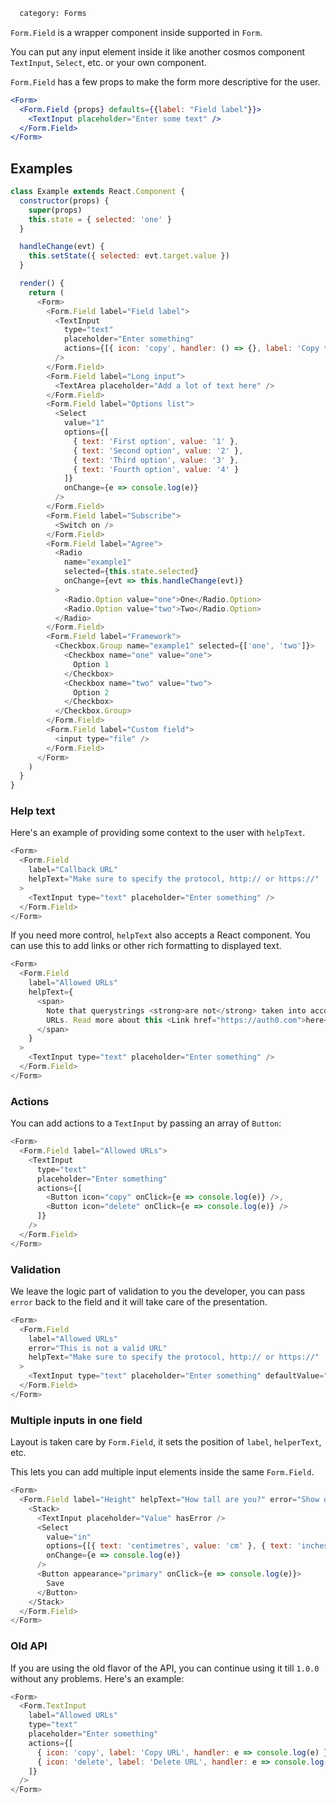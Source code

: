 ```meta
  category: Forms
```

`Form.Field` is a wrapper component inside supported in `Form`.

You can put any input element inside it like another cosmos component `TextInput`, `Select`, etc. or your own component.

`Form.Field` has a few props to make the form more descriptive for the user.

```jsx
<Form>
  <Form.Field {props} defaults={{label: "Field label"}}>
    <TextInput placeholder="Enter some text" />
  </Form.Field>
</Form>
```

## Examples

```js
class Example extends React.Component {
  constructor(props) {
    super(props)
    this.state = { selected: 'one' }
  }

  handleChange(evt) {
    this.setState({ selected: evt.target.value })
  }

  render() {
    return (
      <Form>
        <Form.Field label="Field label">
          <TextInput
            type="text"
            placeholder="Enter something"
            actions={[{ icon: 'copy', handler: () => {}, label: 'Copy to clipboard' }]}
          />
        </Form.Field>
        <Form.Field label="Long input">
          <TextArea placeholder="Add a lot of text here" />
        </Form.Field>
        <Form.Field label="Options list">
          <Select
            value="1"
            options={[
              { text: 'First option', value: '1' },
              { text: 'Second option', value: '2' },
              { text: 'Third option', value: '3' },
              { text: 'Fourth option', value: '4' }
            ]}
            onChange={e => console.log(e)}
          />
        </Form.Field>
        <Form.Field label="Subscribe">
          <Switch on />
        </Form.Field>
        <Form.Field label="Agree">
          <Radio
            name="example1"
            selected={this.state.selected}
            onChange={evt => this.handleChange(evt)}
          >
            <Radio.Option value="one">One</Radio.Option>
            <Radio.Option value="two">Two</Radio.Option>
          </Radio>
        </Form.Field>
        <Form.Field label="Framework">
          <Checkbox.Group name="example1" selected={['one', 'two']}>
            <Checkbox name="one" value="one">
              Option 1
            </Checkbox>
            <Checkbox name="two" value="two">
              Option 2
            </Checkbox>
          </Checkbox.Group>
        </Form.Field>
        <Form.Field label="Custom field">
          <input type="file" />
        </Form.Field>
      </Form>
    )
  }
}
```

### Help text

Here's an example of providing some context to the user with `helpText`.

```js
<Form>
  <Form.Field
    label="Callback URL"
    helpText="Make sure to specify the protocol, http:// or https://"
  >
    <TextInput type="text" placeholder="Enter something" />
  </Form.Field>
</Form>
```

If you need more control, `helpText` also accepts a React component. You can use this to add links
or other rich formatting to displayed text.

```js
<Form>
  <Form.Field
    label="Allowed URLs"
    helpText={
      <span>
        Note that querystrings <strong>are not</strong> taken into account when validating these
        URLs. Read more about this <Link href="https://auth0.com">here</Link>.
      </span>
    }
  >
    <TextInput type="text" placeholder="Enter something" />
  </Form.Field>
</Form>
```

### Actions

You can add actions to a `TextInput` by passing an array of `Button`:

```js
<Form>
  <Form.Field label="Allowed URLs">
    <TextInput
      type="text"
      placeholder="Enter something"
      actions={[
        <Button icon="copy" onClick={e => console.log(e)} />,
        <Button icon="delete" onClick={e => console.log(e)} />
      ]}
    />
  </Form.Field>
</Form>
```

### Validation

We leave the logic part of validation to you the developer, you can pass `error` back to the field and it will take care of the presentation.

```js
<Form>
  <Form.Field
    label="Allowed URLs"
    error="This is not a valid URL"
    helpText="Make sure to specify the protocol, http:// or https://"
  >
    <TextInput type="text" placeholder="Enter something" defaultValue="auth0.com" hasError={true} />
  </Form.Field>
</Form>
```

### Multiple inputs in one field

Layout is taken care by `Form.Field`, it sets the position of `label`, `helperText`, etc.

This lets you can add multiple input elements inside the same `Form.Field`.

```js
<Form>
  <Form.Field label="Height" helpText="How tall are you?" error="Show only in the first field">
    <Stack>
      <TextInput placeholder="Value" hasError />
      <Select
        value="in"
        options={[{ text: 'centimetres', value: 'cm' }, { text: 'inches', value: 'in' }]}
        onChange={e => console.log(e)}
      />
      <Button appearance="primary" onClick={e => console.log(e)}>
        Save
      </Button>
    </Stack>
  </Form.Field>
</Form>
```

### Old API

If you are using the old flavor of the API, you can continue using it till `1.0.0` without any problems. Here's an example:

```js
<Form>
  <Form.TextInput
    label="Allowed URLs"
    type="text"
    placeholder="Enter something"
    actions={[
      { icon: 'copy', label: 'Copy URL', handler: e => console.log(e) },
      { icon: 'delete', label: 'Delete URL', handler: e => console.log(e) }
    ]}
  />
</Form>
```
